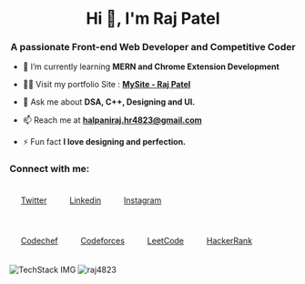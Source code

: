 <h1 align="center">Hi 👋, I'm Raj Patel</h1>
<h3 align="center">A passionate Front-end Web Developer and Competitive Coder</h3>

- 🌱 I’m currently learning **MERN and Chrome Extension Development**

- 👨‍💻 Visit my portfolio Site : **[MySite - Raj Patel](https://raj4823.github.io/MySite/)**

- 💬 Ask me about **DSA, C++, Designing and UI.**

- 📫 Reach me at **halpaniraj.hr4823@gmail.com**

- ⚡ Fun fact **I love designing and perfection.**



<h3 align="left">Connect with me:</h3>

<p style="display:flex;">
<a href="https://twitter.com/rajpatel_4" style="margin:20px;" target="blank"> Twitter</a>
<a href="https://linkedin.com/in/raj-4823" style="margin:20px;" target="blank"> Linkedin </a>
<a href="https://instagram.com/raj_4" style="margin:20px;" target="blank"> Instagram</a>
</p>

<p style="display:flex;">
<a href="https://www.codechef.com/users/the_247" style="margin:20px;" target="blank"> Codechef</a>
<a href="https://codeforces.com/profile/raj_4" style="margin:20px;" target="blank"> Codeforces</a>
<a href="https://www.leetcode.com/the_247" style="margin:20px;" target="blank"> LeetCode </a>
<a href="https://www.hackerrank.com/raj_4823" style="margin:20px;" target="blank"> HackerRank</a>  
</p>

<img src="https://github-readme-tech-stack.vercel.app/api/cards?title=Tech%20Stack&align=center&borderRadius=5&fontSize=20&lineHeight=10&lineCount=6&theme=github_dark_red&hideBg=true&line1=HTML5,Html5,E34F26;CSS3,Css3,1572B6;JavaScript,Javascript,F7DF1E;php,php,777BB4;&line2=mongodb,mongodb,47A248;express,express,FFFFFF;React,React,61DAFB;Node.js,node.js,339933;&line3=git,git,F05032;postman,postman,FF6C37;bootstrap,bootstrap,7952B3;linux,linux,FCC624;&line4=Figma,Figma,F24E1E;Canva,Canva,00C4CC;adobephotoshop,photoshop,31A8FF;GoogleChrome,extension,4285F4;&line5=Cplusplus,c%20plus%20plus,00599C;Java,Java,FC4C02;npm,npm,CB3837;github,github,3884FF;&line6=codeforces,codeforces,F6E05E;codechef,codechef,5B4638;LeetCode,LeetCode,FFA116;geeksforgeeks,GFG,2F8D46;" alt="TechStack IMG" />

<img src="https://github-readme-stats.vercel.app/api/top-langs?username=raj4823&show_icons=true&theme=dracula&locale=en&layout=compact" alt="raj4823" />
